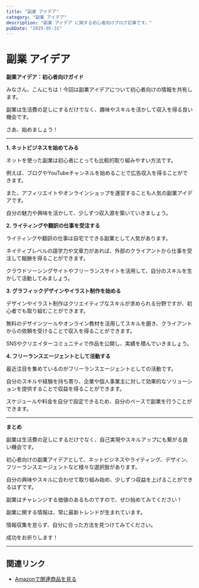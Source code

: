 ```yaml
---
title: "副業 アイデア"
category: "副業 アイデア"
description: "副業 アイデア に関する初心者向けブログ記事です。"
pubDate: "2025-05-31"
---
```


# 副業 アイデア

**副業アイデア：初心者向けガイド**

みなさん、こんにちは！今回は副業アイデアについて初心者向けの情報を共有します。

副業は生活費の足しにするだけでなく、趣味やスキルを活かして収入を得る良い機会です。

さあ、始めましょう！

---

**1. ネットビジネスを始めてみる**

ネットを使った副業は初心者にとっても比較的取り組みやすい方法です。

例えば、ブログやYouTubeチャンネルを始めることで広告収入を得ることができます。

また、アフィリエイトやオンラインショップを運営することも人気の副業アイデアです。

自分の魅力や興味を活かして、少しずつ収入源を築いていきましょう。



**2. ライティングや翻訳の仕事を受注する**

ライティングや翻訳の仕事は自宅でできる副業として人気があります。

ネイティブレベルの語学力や文章力があれば、外部のクライアントから仕事を受注して報酬を得ることができます。

クラウドソーシングサイトやフリーランスサイトを活用して、自分のスキルを生かして活動してみましょう。



**3. グラフィックデザインやイラスト制作を始める**

デザインやイラスト制作はクリエイティブなスキルが求められる分野ですが、初心者でも取り組むことができます。

無料のデザインツールやオンライン教材を活用してスキルを磨き、クライアントからの依頼を受けることで収入を得ることができます。

SNSやクリエイターコミュニティで作品を公開し、実績を積んでいきましょう。



**4. フリーランスエージェントとして活動する**

最近注目を集めているのがフリーランスエージェントとしての活動です。

自分のスキルや経験を持ち寄り、企業や個人事業主に対して効果的なソリューションを提供することで収益を得ることができます。

スケジュールや料金を自分で設定できるため、自分のペースで副業を行うことができます。



---

**まとめ**

副業は生活費の足しにするだけでなく、自己実現やスキルアップにも繋がる良い機会です。

初心者向けの副業アイデアとして、ネットビジネスやライティング、デザイン、フリーランスエージェントなど様々な選択肢があります。

自分の興味やスキルに合わせて取り組み始め、少しずつ収益を上げることができるはずです。

副業はチャレンジする価値のあるものですので、ぜひ始めてみてください！

副業に関する情報は、常に最新トレンドが生まれています。

情報収集を怠らず、自分に合った方法を見つけてみてください。

成功をお祈りします！

---

## 関連リンク

- [Amazonで関連商品を見る](https://www.amazon.co.jp/s?k=%E5%89%AF%E6%A5%AD+%E3%82%A2%E3%82%A4%E3%83%87%E3%82%A2&tag=autowritehubai-22)
